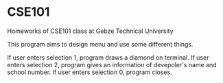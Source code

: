 # CSE101
Homeworks of CSE101 class at Gebze Technical University

This program aims to design menu and use some different things.

If user enters selection 1, program draws a diamond on terminal.
If user enters selection 2, program gives an information of devepoler's name and school number.
If user enters selection 0, program closes.
